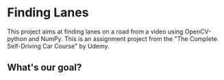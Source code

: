 # Finding Lanes
This project aims at finding lanes on a road from a video using OpenCV-python and NumPy. This is an assignment project from the "The Complete Self-Driving Car Course" by Udemy.
## What's our goal?
